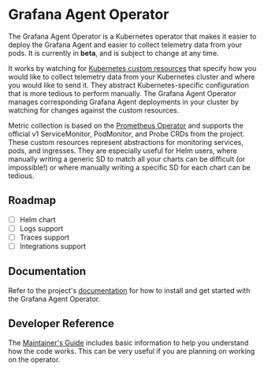 # Grafana Agent Operator

The Grafana Agent Operator is a Kubernetes operator that makes it easier to
deploy the Grafana Agent and easier to collect telemetry data from your pods.
It is currently in **beta**, and is subject to change at any time.

It works by watching for [Kubernetes custom resources](https://kubernetes.io/docs/concepts/extend-kubernetes/api-extension/custom-resources/)
that specify how you would like to collect telemetry data from your Kubernetes
cluster and where you would like to send it. They abstract Kubernetes-specific
configuration that is more tedious to perform manually. The Grafana Agent
Operator manages corresponding Grafana Agent deployments in your cluster by
watching for changes against the custom resources.

Metric collection is based on the [Prometheus
Operator](https://github.com/prometheus-operator/prometheus-operator) and
supports the official v1 ServiceMonitor, PodMonitor, and Probe CRDs from the
project. These custom resources represent abstractions for monitoring services,
pods, and ingresses. They are especially useful for Helm users, where manually
writing a generic SD to match all your charts can be difficult (or impossible!)
or where manually writing a specific SD for each chart can be tedious.

## Roadmap

- [ ] Helm chart
- [ ] Logs support
- [ ] Traces support
- [ ] Integrations support

## Documentation

Refer to the project's [documentation](../../docs/operator) for how to install
and get started with the Grafana Agent Operator.

## Developer Reference

The [Maintainer's Guide](./DEVELOPERS.md) includes
basic information to help you understand how the code works. This can be very
useful if you are planning on working on the operator.

